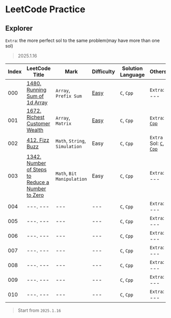 # LeetCode Practice

## Explorer

`Extra`: the more perfect sol to the same problem(may have more than one sol)

> 2025.1.16

| Index | LeetCode Title | Mark | Difficulty | Solution Language | Others |
| --- | --- | --- | --- | --- | --- |
| 000 | [1480. Running Sum of 1d Array](/EASY//1480.%20Running%20Sum%20of%201d%20Array/) | `Array`, `Prefix Sum` | [Easy](/EASY/) | `C`, `Cpp` | `Extra`: --- |
| 001 | [1672. Richest Customer Wealth](/EASY/1672.%20Richest%20Customer%20Wealth/) | `Array`, `Matrix` | [Easy](/EASY/) | `C`, `Cpp` | `Extra`: [`Cpp`](/EASY/1672.%20Richest%20Customer%20Wealth/1672E.cpp) |
| 002 | [412. Fizz Buzz](/EASY/412.%20Fizz%20Buzz/) | `Math`, `String`, `Simulation` | Easy | `C`, `Cpp` | `Extra` Sol: [`C`](/EASY/412.%20Fizz%20Buzz/412E.c), [`Cpp`](/EASY/412.%20Fizz%20Buzz/412E.cpp) |
| 003 | [1342. Number of Steps to Reduce a Number to Zero](/EASY/1342.%20Number%20of%20Steps%20to%20Reduce%20a%20Number%20to%20Zero/) | `Math`, `Bit Manipulation` | Easy | `C`, `Cpp` | `Extra`: --- |
| 004 | ---. --- | --- | --- | `C`, `Cpp` | `Extra`: --- |
| 005 | ---. --- | --- | --- | `C`, `Cpp` | `Extra`: --- |
| 006 | ---. --- | --- | --- | `C`, `Cpp` | `Extra`: --- |
| 007 | ---. --- | --- | --- | `C`, `Cpp` | `Extra`: --- |
| 008 | ---. --- | --- | --- | `C`, `Cpp` | `Extra`: --- |
| 009 | ---. --- | --- | --- | `C`, `Cpp` | `Extra`: --- |
| 010 | ---. --- | --- | --- | `C`, `Cpp` | `Extra`: --- |

> Start from `2025.1.16`
